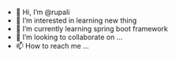 - 👋 Hi, I’m @rupali
- 👀 I’m interested in learning new thing
- 🌱 I’m currently learning spring boot framework
- 💞️ I’m looking to collaborate on ...
- 📫 How to reach me ...

<!---
rupali/rupali is a ✨ special ✨ repository because its `README.md` (this file) appears on your GitHub profile.
You can click the Preview link to take a look at your changes.
--->
